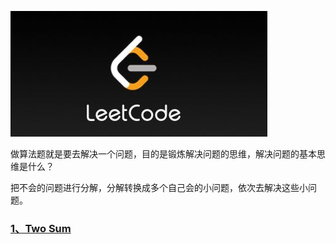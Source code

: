 ![](.\Pic.png)

做算法题就是要去解决一个问题，目的是锻炼解决问题的思维，解决问题的基本思维是什么？

把不会的问题进行分解，分解转换成多个自己会的小问题，依次去解决这些小问题。



### [1、Two Sum](.\Q_001.md)

